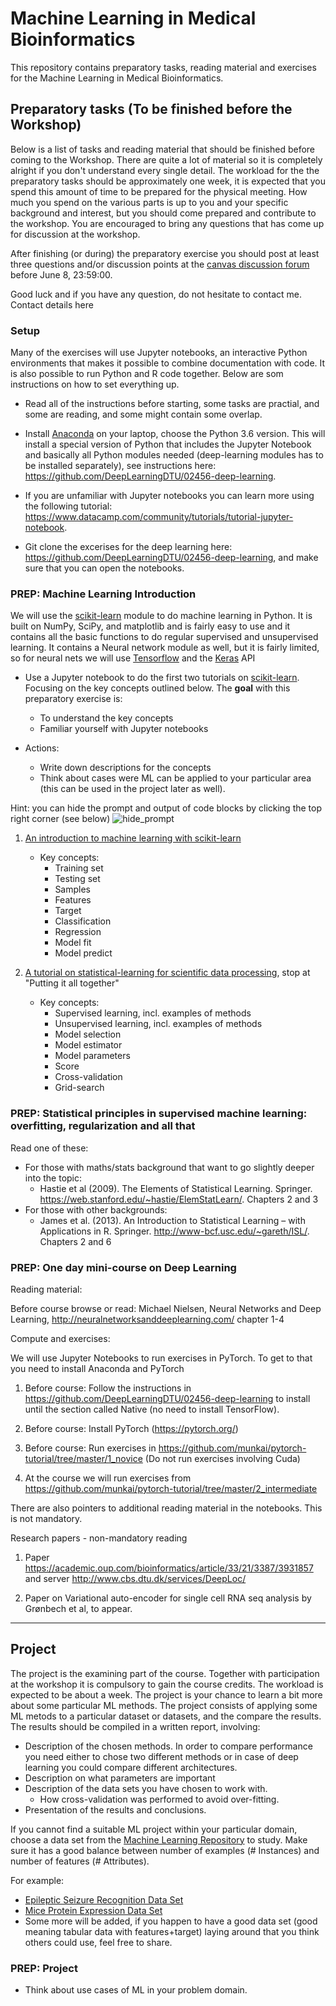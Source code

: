 # Machine Learning in Medical Bioinformatics

This repository contains preparatory tasks, reading material and exercises for the Machine Learning in Medical Bioinformatics.

## Preparatory tasks (To be finished before the Workshop)
Below is a list of tasks and reading material that should be finished before coming to the Workshop. There are quite a lot of material so it is completely alright if you don't understand every single detail. The workload for the the preparatory tasks should be approximately one week, it is expected that you spend this amount of time to be prepared for the physical meeting. How much you spend on the various parts is up to you and your specific background and interest, but you should come prepared and contribute to the workshop. You are encouraged to bring any questions that has come up for discussion at the workshop.
 

After finishing (or during) the preparatory exercise you should post at least three questions and/or discussion points at the [canvas discussion forum](https://canvas.instructure.com/courses/1308611/discussion_topics/6553199) before June 8, 23:59:00.

Good luck and if you have any question, do not hesitate to contact me. Contact details here


### Setup

Many of the exercises will use Jupyter notebooks, an interactive Python environments that makes it possible to combine documentation with code. It is also possible to run Python and R code together. Below are som instructions on how to set everything up.

* Read all of the instructions before starting, some tasks are practial, and some are reading, and some might contain some overlap.

* Install [Anaconda](https://www.anaconda.com/download/) on your laptop, choose the Python 3.6 version. This will install a special version of Python that includes the Jupyter Notebook and basically all Python modules needed (deep-learning modules has to be installed separately), see instructions here: https://github.com/DeepLearningDTU/02456-deep-learning.

* If you are unfamiliar with Jupyter notebooks you can learn more using the following tutorial: https://www.datacamp.com/community/tutorials/tutorial-jupyter-notebook. 

* Git clone the excerises for the deep learning here: https://github.com/DeepLearningDTU/02456-deep-learning, and make sure that you can open the notebooks.

### PREP: Machine Learning Introduction 
We will use the [scikit-learn](http://scikit-learn.org/stable/index.html) module to do machine learning in Python. It is built on NumPy, SciPy, and matplotlib and is fairly easy to use and it contains all the basic functions to do regular supervised and unsupervised learning. It contains a Neural network module as well, but it is fairly limited, so for neural nets we will use [Tensorflow](tensorflow.org) and the [Keras](keras.io) API

* Use a Jupyter notebook to do the first two tutorials on  [scikit-learn](http://scikit-learn.org/stable/tutorial/).
Focusing on the key concepts outlined below. The **goal** with this preparatory exercise is:

  * To understand the key concepts
  * Familiar yourself with Jupyter notebooks

* Actions:

  * Write down descriptions for the concepts
  * Think about cases were ML can be applied to your particular area (this can be used in the project later as well).
	
Hint: you can hide the prompt and output of code blocks by clicking the top right corner (see below) ![hide_prompt](images/hide_prompt.png)

  1. [An introduction to machine learning with scikit-learn](http://scikit-learn.org/stable/tutorial/basic/tutorial.html)
     * Key concepts:
       * Training set
       * Testing set
       * Samples
       * Features
       * Target
       * Classification
       * Regression
       * Model fit
       * Model predict

  2. [A tutorial on statistical-learning for scientific data processing](http://scikit-learn.org/stable/tutorial/statistical_inference/index.html), stop at "Putting it all together"
     * Key concepts:
       * Supervised learning, incl. examples of methods
       * Unsupervised learning, incl. examples of methods
       * Model selection
       * Model estimator
       * Model parameters
       * Score
       * Cross-validation
       * Grid-search
     


### PREP: Statistical principles in supervised machine learning: overfitting, regularization and all that
Read one of these:

* For those with maths/stats background that want to go slightly deeper into the topic:
  * Hastie et al (2009). The Elements of Statistical Learning. Springer. https://web.stanford.edu/~hastie/ElemStatLearn/. Chapters 2 and 3
* For those with other backgrounds:
  * James et al. (2013). An Introduction to Statistical Learning – with Applications in R. Springer. http://www-bcf.usc.edu/~gareth/ISL/. Chapters 2 and 6



### PREP: One day mini-course on Deep Learning

Reading material: 

Before course browse or read: Michael Nielsen, Neural Networks and Deep Learning, http://neuralnetworksanddeeplearning.com/ chapter 1-4

Compute and exercises: 

We will use Jupyter Notebooks to run exercises in PyTorch. To get to that you need to install Anaconda and PyTorch  
 
1. Before course: Follow the instructions in https://github.com/DeepLearningDTU/02456-deep-learning to install until the section called Native (no need to install TensorFlow).

2. Before course: Install PyTorch (https://pytorch.org/) 

3. Before course: Run exercises in https://github.com/munkai/pytorch-tutorial/tree/master/1_novice (Do not run exercises involving Cuda)

4. At the course we will run exercises from https://github.com/munkai/pytorch-tutorial/tree/master/2_intermediate

There are also pointers to additional reading material in the notebooks. This is not mandatory.

Research papers - non-mandatory reading

1. Paper https://academic.oup.com/bioinformatics/article/33/21/3387/3931857 and server http://www.cbs.dtu.dk/services/DeepLoc/

2. Paper on Variational auto-encoder for single cell RNA seq analysis by Grønbech et al, to appear.


----------------------

## Project
The project is the examining part of the course. Together with participation at the workshop it is compulsory to gain the course credits. The workload is expected to be about a week. The project is your chance to learn a bit more about some particular ML methods. The project consists of applying some ML metods to a particular dataset or datasets, and the compare the results. The results should be compiled in a written report, involving:

* Description of the chosen methods. In order to compare performance you need either to chose two different methods or in case of deep learning you could compare different architectures.
* Description on what parameters are important
* Description of the data sets you have chosen to work with.
  * How cross-validation was performed to avoid over-fitting.
* Presentation of the results and conclusions.

If you cannot find a suitable ML project within your particular domain, choose a data set from the [Machine Learning Repository](http://archive.ics.uci.edu/ml/datasets.html) to study. Make sure it has a good balance between number of examples (# Instances) and number of features (# Attributes).

For example:

* [Epileptic Seizure Recognition Data Set](http://archive.ics.uci.edu/ml/datasets/Epileptic+Seizure+Recognition)
* [Mice Protein Expression Data Set](http://archive.ics.uci.edu/ml/datasets/Mice+Protein+Expression)
* Some more will be added, if you happen to have a good data set (good meaning tabular data with features+target) laying around that you think others could use, feel free to share. 


### PREP: Project
* Think about use cases of ML in your problem domain.